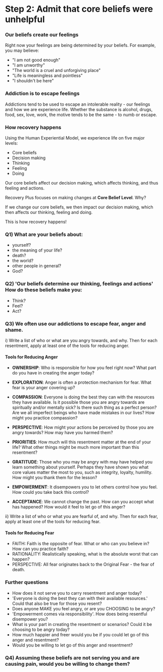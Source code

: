 # Step 2: Admit that core beliefs were unhelpful

### Our beliefs create our feelings
Right now your feelings are being determined by your beliefs. For example, you may believe:
- "I am not good enough"
- "I am unworthy"
- "The world is a cruel and unforgiving place"
- "Life is meaningless and pointless"
- "I shouldn't be here"

### Addiction is to escape feelings
Addictions tend to be used to escape an intolerable reality - our feelings and how we are experience life. Whether the substance is alcohol, drugs, food, sex, love, work, the motive tends to be the same - to numb or escape.

### How recovery happens
Using the Human Experiential Model, we experience life on five major levels:
- Core beliefs
- Decision making
- Thinking
- Feeling
- Doing

Our core beliefs affect our decision making, which affects thinking, and thus feeling and actions.

Recovery Plus focuses on making changes at <strong>Core Belief Level</strong>. Why?

If we change our core beliefs, we then impact our decision making, which then affects our thinking, feeling and doing.

This is how recovery happens!

### Q1) What are your beliefs about:
- yourself?
- the meaning of your life?
- death?
- the world?
- other people in general?
- God?

### Q2) 'Our beliefs determine our thinking, feelings and actions' How do these beliefs make you:
- Think?
- Feel?
- Act?

### Q3) We often use our addictions to escape fear, anger and shame.

i) Write a list of who or what are you angry towards, and why. Then for each resentment, apply at least one of the tools for reducing anger.

#### Tools for Reducing Anger
- **OWNERSHIP**: Who is responsible for how you feel right now? What part do you have in creating the anger today?

- **EXPLORATION**: Anger is often a protection mechanism for fear. What fear is your anger covering up?

- **COMPASSION**: Everyone is doing the best they can with the resources they have available. Is it possible those you are angry towards are spiritually and/or mentally sick? Is there such thing as a perfect person? Are we all imperfect beings who have made mistakes in our lives? How might you practice compassion?

- **PERSPECTIVE**: How might your actions be perceived by those you are angry towards? How may have you harmed them?

- **PRIORITIES**: How much will this resentment matter at the end of your life? What other things might be much more important than this resentment?

- **GRATITUDE**: Those who you may be angry with may have helped you learn something about yourself. Perhaps they have shown you what core values matter the most to you, such as integrity, loyalty, humility. How might you thank them for the lesson?

- **EMPOWERMENT**: It disempowers you to let others control how you feel. How could you take back this control?

- **ACCEPTANCE**: We cannot change the past. How can you accept what has happened? How would it feel to let go of this anger?


ii) Write a list of who or what you are fearful of, and why. Then for each fear, apply at least one of the tools for reducing fear.

#### Tools for Reducing Fear
- FAITH: Faith is the opposite of fear. What or who can you believe in? How can you practice faith?
- RATIONALITY: Realistically speaking, what is the absolute worst that can happen?
- PERSPECTIVE: All fear originates back to the Original Fear - the fear of death.

### Further questions ###
- How does it not serve you to carry resentment and anger today?
- 'Everyone is doing the best they can with their available resources.' Could that also be true for those you resent?
- Does anyone MAKE you feel angry, or are you CHOOSING to be angry?
- 'Empowerment comes via responsibility'. How does being resentful disempower you?
- What is your part in creating the resentment or scenarios? Could it be choosing to be angry today?
- How much happier and freer would you be if you could let go of this anger and resentment?
- Would you be willing to let go of this anger and resentment?

### Q4) Assuming these beliefs are not serving you and are causing pain, would you be willing to change them?
